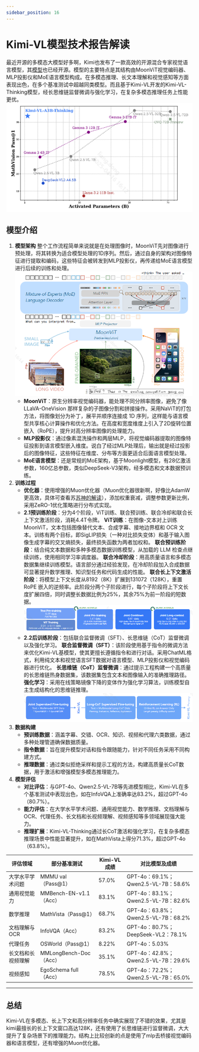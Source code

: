 ```yaml
---
sidebar_position: 16
---
```

# Kimi-VL模型技术报告解读

最近开源的多模态大模型好多啊，Kimi也发布了一款高效的开源混合专家视觉语言模型，其[模型](https://github.com/MoonshotAI/Kimi-VL)也已经开源。模型的主要特点是其结构由MoonViT视觉编码器、MLP投影仪和MoE语言模型构成。在多模态推理、长文本理解和视觉感知等方面表现出色，在多个基准测试中超越同类模型。而且基于Kimi-VL开发的Kimi-VL-Thinking模型，经长思维链监督微调与强化学习，在复杂多模态推理任务上性能更优。![overview](img/kimi_vl_overview.png)

## 模型介绍
1. **模型架构**
整个工作流程简单来说就是在处理图像时，MoonViT先对图像进行预处理，将其转换为适合模型处理的1D序列。然后，通过自身的架构对图像特征进行提取和编码，这些特征会被转发到MLP投影仪，再传递给MoE语言模型进行后续的训练和处理。
![structure](img/kimi_vl_structure.png)
    - **MoonViT**：原生分辨率视觉编码器，能处理不同分辨率图像，避免了像 LLaVA-OneVision 那样复杂的子图像分割和拼接操作。采用NaViT的打包方法，将图像划分为补丁，展平并顺序连接成 1D 序列，这样能与语言模型共享核心计算操作和优化方法。在高度和宽度维度上引入了2D旋转位置嵌入（RoPE），提升对高分辨率图像的处理能力。
    - **MLP投影仪**：通过像素混洗操作和两层MLP，将视觉编码器提取的图像特征投影到语言模型嵌入维度。说白了经过MLP处理后，输出就是经过投影后的图像特征，这些特征在维度、分布等方面更适合后面语言模型处理。
    - **MoE语言模型**：还是常规的MoE架构，基于Moonlight模型，有28亿激活参数，160亿总参数，类似DeepSeek-V3架构，经多模态和文本数据预训练。
2. **训练过程**
    - **优化器**：使用增强的Muon优化器（Muon优化器很新啊，好像比AdamW更高效，具体可查看苏[苏神的解读](https://kexue.fm/archives/10739)），添加权重衰减，调整参数更新比例，采用ZeRO-1优化策略进行分布式实现。
    - **2.1预训练阶段**：分为4个阶段，ViT训练、联合预训练、联合冷却和联合长上下文激活阶段，消耗4.4T令牌。
    **ViT训练**：在图像-文本对上训练MoonViT，文本包括图像替代文本、合成字幕、接地边界框和 OCR 文本。训练有两个目标，即SigLIP损失（一种对比损失变体）和基于输入图像生成字幕的交叉熵损失，最终损失函数为两者加权和。
    **联合预训练阶段**：结合纯文本数据和多种多模态数据训练模型，从加载的 LLM 检查点继续训练，使用相同学习率调度器。
    **联合冷却阶段**：用高质量语言和多模态数据集继续训练模型。语言部分通过经验发现，在冷却阶段加入合成数据可显著提升数学推理、知识型任务和代码生成的性能。
    **联合长上下文激活阶段**：将模型上下文长度从8192（8K）扩展到131072（128K），重置 RoPE 嵌入的逆频率。此阶段分两个子阶段进行，每个子阶段将上下文长度扩展四倍，同时调整长数据比例为25%，其余75%为前一阶段的短数据。
    ![training](img/kimi_vl_training.png)
    - **2.2后训练阶段**：包括联合监督微调（SFT）、长思维链（CoT）监督微调以及强化学习。
    **联合监督微调（SFT）**：该阶段使用基于指令的微调方法来优化Kimi-VL基模型，使其更擅长遵循指令和进行对话。采用ChatML格式，利用纯文本和视觉语言SFT数据对语言模型、MLP投影仪和视觉编码器进行优化。
    **长思维链（CoT）监督微调**：通过提示工程构建一个高质量的长思维链热身数据集，该数据集包含文本和图像输入的准确推理路径。
    **强化学习**：采用在线策略镜像下降的变体作为强化学习算法，训练模型自主生成结构化的思维链推理。
    ![post_training](img/kimi_vl_post_training.png)
3. **数据构建**
    - **预训练数据**：涵盖字幕、交错、OCR、知识、视频和代理六类数据，通过多种处理管道确保数据质量。
    - **指令数据**：旨在提升模型对话和指令跟随能力，针对不同任务采用不同构建方式。
    - **推理数据**：通过类似拒绝采样和提示工程的方法，构建高质量长CoT数据，用于激活和增强模型多模态推理能力。
4. **模型评估**
    - **对比评估**：与GPT-4o、Qwen2.5-VL-7B等先进模型相比，Kimi-VL在多个基准测试中表现出色，如在InfoVQA上准确率达83.2%，超过GPT-4o（80.7%）。
    - **能力评估**：在大学水平学术问题、通用视觉能力、数学推理、文档理解与OCR、代理任务、长文档和长视频理解、视频感知等多领域展现强大能力。
    - **推理扩展**：Kimi-VL-Thinking通过长CoT激活和强化学习，在复杂多模态推理场景中性能显著提升，如在MathVista上得分71.3%，超过GPT-4o（63.8%）。

|评估领域|部分基准测试|Kimi-VL成绩|对比模型及成绩|
|---|---|---|---|
|大学水平学术问题|MMMU val（Pass@1）|57.0%|GPT-4o：69.1%；Qwen2.5-VL-7B：58.6%|
|通用视觉能力|MMBench-EN-v1.1（Acc）|83.1%|GPT-4o：83.1%；Qwen2.5-VL-7B：82.6%|
|数学推理|MathVista（Pass@1）|68.7%|GPT-4o：63.8%；Qwen2.5-VL-7B：68.2%|
|文档理解与OCR|InfoVQA（Acc）|83.2%|GPT-4o：80.7%；DeepSeek-VL2：78.1%|
|代理任务|OSWorld（Pass@1）|8.22%|GPT-4o：5.03%|
|长文档和长视频理解|MMLongBench-Doc（Acc）|35.1%|GPT-4o：42.8%；Qwen2.5-VL-7B：29.6%|
|视频感知|EgoSchema full（Acc）|78.5%|GPT-4o：72.2%；Qwen2.5-VL-7B：65.0%|
---

## 总结
Kimi-VL在多模态、长上下文和高分辨率任务中确实展现了不错的效果，尤其是kimi最擅长的长上下文窗口高达128K，还有使用了长思维链进行监督微调，大大提升了复杂场景下的推理能力。结构上比较创新的点是使用了mlp去桥接视觉编码器和语言模型，还有增强的Muon优化器。
